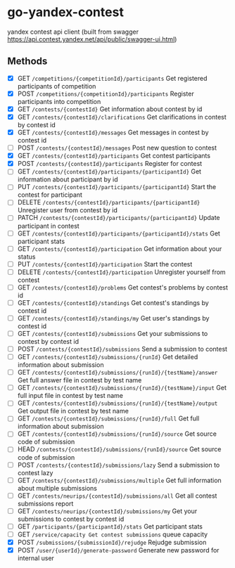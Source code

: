 # go-yandex-contest
yandex contest api client (built from swagger https://api.contest.yandex.net/api/public/swagger-ui.html)



## Methods
- [x] GET `/competitions/{competitionId}/participants` Get registered participants of competition
- [x] POST `/competitions/{competitionId}/participants` Register participants into competition
- [x] GET `/contests/{contestId}` Get information about contest by id
- [x] GET `/contests/{contestId}/clarifications` Get clarifications in contest by contest id
- [x] GET `/contests/{contestId}/messages` Get messages in contest by contest id
- [ ] POST `/contests/{contestId}/messages` Post new question to contest
- [x] GET `/contests/{contestId}/participants` Get contest participants
- [x] POST `/contests/{contestId}/participants` Register for contest
- [ ] GET `/contests/{contestId}/participants/{participantId}` Get information about participant by id
- [ ] PUT `/contests/{contestId}/participants/{participantId}` Start the contest for participant
- [ ] DELETE `/contests/{contestId}/participants/{participantId}` Unregister user from contest by id
- [ ] PATCH `/contests/{contestId}/participants/{participantId}` Update participant in contest
- [ ] GET `/contests/{contestId}/participants/{participantId}/stats` Get participant stats
- [ ] GET `/contests/{contestId}/participation` Get information about your status
- [ ] PUT `/contests/{contestId}/participation` Start the contest
- [ ] DELETE `/contests/{contestId}/participation` Unregister yourself from contest
- [ ] GET `/contests/{contestId}/problems` Get contest's problems by contest id
- [ ] GET `/contests/{contestId}/standings` Get contest's standings by contest id
- [ ] GET `/contests/{contestId}/standings/my` Get user's standings by contest id
- [ ] GET `/contests/{contestId}/submissions` Get your submissions to contest by contest id
- [ ] POST `/contests/{contestId}/submissions` Send a submission to contest
- [ ] GET `/contests/{contestId}/submissions/{runId}` Get detailed information about submission
- [ ] GET `/contests/{contestId}/submissions/{runId}/{testName}/answer` Get full answer file in contest by test name
- [ ] GET `/contests/{contestId}/submissions/{runId}/{testName}/input` Get full input file in contest by test name
- [ ] GET `/contests/{contestId}/submissions/{runId}/{testName}/output` Get output file in contest by test name
- [ ] GET `/contests/{contestId}/submissions/{runId}/full` Get full information about submission
- [ ] GET `/contests/{contestId}/submissions/{runId}/source` Get source code of submission
- [ ] HEAD `/contests/{contestId}/submissions/{runId}/source` Get source code of submission
- [ ] POST `/contests/{contestId}/submissions/lazy` Send a submission to contest lazy
- [ ] GET `/contests/{contestId}/submissions/multiple` Get full information about multiple submissions
- [ ] GET `/contests/neurips/{contestId}/submissions/all` Get all contest submissions report
- [ ] GET `/contests/neurips/{contestId}/submissions/my` Get your submissions to contest by contest id
- [ ] GET `/participants/{participantId}/stats` Get participant stats
- [ ] GET `/service/capacity Get contest submissions` queue capacity
- [x] POST `/submissions/{submissionId}/rejudge` Rejudge submission
- [x] POST `/user/{userId}/generate-password` Generate new password for internal user

